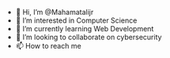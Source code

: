 - 👋 Hi, I’m @Mahamatalijr
- 👀 I’m interested in Computer Science
- 🌱 I’m currently learning Web Development
- 💞️ I’m looking to collaborate on cybersecurity
- 📫 How to reach me 
<!---
Mahamatalijr/Mahamatalijr is a ✨ special ✨ repository because its `README.md` (this file) appears on your GitHub profile.
You can click the Preview link to take a look at your changes.
--->
